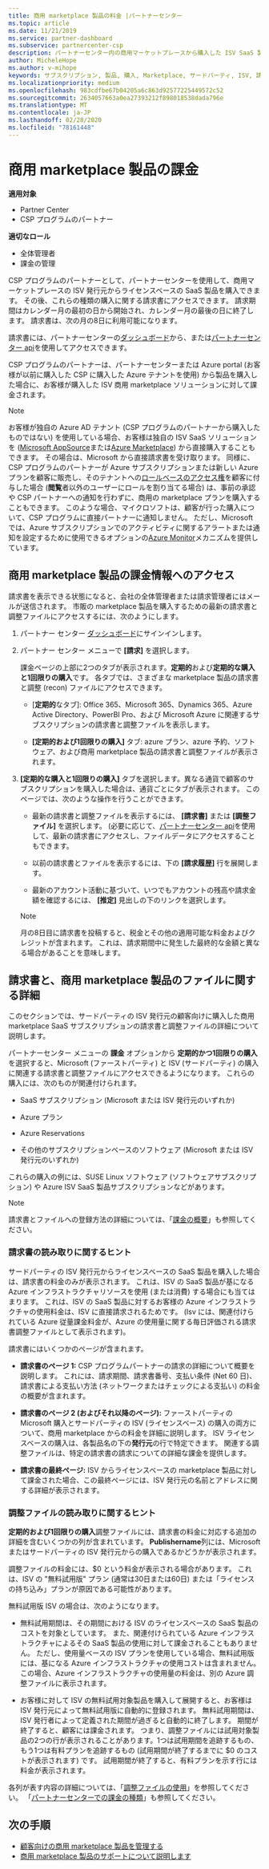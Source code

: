 ```yaml
---
title: 商用 marketplace 製品の料金 |パートナーセンター
ms.topic: article
ms.date: 11/21/2019
ms.service: partner-dashboard
ms.subservice: partnercenter-csp
description: パートナーセンター内の商用マーケットプレースから購入した ISV SaaS 製品またはサブスクリプションの課金のしくみについて説明します。
author: MicheleHope
ms.author: v-mihope
keywords: サブスクリプション, 製品, 購入, Marketplace, サードパーティ, ISV, 請求, 請求書, 調整, 偵察ファイル
ms.localizationpriority: medium
ms.openlocfilehash: 983cdfbe67b04205a6c863d92577225449572c52
ms.sourcegitcommit: 2634057663a0ea27393212f898018538dada796e
ms.translationtype: MT
ms.contentlocale: ja-JP
ms.lasthandoff: 02/28/2020
ms.locfileid: "78161448"
---
```

# <a name="billing-for-commercial-marketplace-products"></a>商用 marketplace 製品の課金

**適用対象**

- Partner Center
- CSP プログラムのパートナー

**適切なロール**

- 全体管理者
- 課金の管理

CSP プログラムのパートナーとして、パートナーセンターを使用して、商用マーケットプレースの ISV 発行元からライセンスベースの SaaS 製品を購入できます。 その後、これらの種類の購入に関する請求書にアクセスできます。 請求期間はカレンダー月の最初の日から開始され、カレンダー月の最後の日に終了します。 請求書は、次の月の8日に利用可能になります。

請求書には、パートナーセンターの[ダッシュボード](https://partner.microsoft.com/dashboard/)から、または[パートナーセンター api](https://docs.microsoft.com/partner-center/develop/)を使用してアクセスできます。

CSP プログラムのパートナーは、パートナーセンターまたは Azure portal (お客様が以前に購入した CSP に購入した Azure テナントを使用) から製品を購入した場合に、お客様が購入した ISV 商用 marketplace ソリューションに対して課金されます。

>[!NOTE]
>お客様が独自の Azure AD テナント (CSP プログラムのパートナーから購入したものではない) を使用している場合、お客様は独自の ISV SaaS ソリューションを ([Microsoft AppSource](https://appsource.microsoft.com/)または[Azure Marketplace](https://azuremarketplace.microsoft.com/)) から直接購入することもできます。 その場合は、Microsoft から直接請求書を受け取ります。 同様に、CSP プログラムのパートナーが Azure サブスクリプションまたは新しい Azure プランを顧客に販売し、そのテナントへの[ロールベースのアクセス権](https://docs.microsoft.com/azure/role-based-access-control/built-in-roles)を顧客に付与した場合 (**閲覧**者以外のユーザーにロールを割り当てる場合) は、事前の承認や CSP パートナーへの通知を行わずに、商用の marketplace プランを購入することもできます。 このような場合、マイクロソフトは、顧客が行った購入について、CSP プログラムに直接パートナーに通知しません。 ただし、Microsoft では、Azure サブスクリプションでのアクティビティに関するアラートまたは通知を設定するために使用できるオプションの[Azure Monitor](https://docs.microsoft.com/azure/azure-monitor/platform/alerts-activity-log)メカニズムを提供しています。

## <a name="access-billing-information-for-commercial-marketplace-products"></a>商用 marketplace 製品の課金情報へのアクセス

請求書を表示できる状態になると、会社の全体管理者または請求管理者にはメールが送信されます。 市販の marketplace 製品を購入するための最新の請求書と調整ファイルにアクセスするには、次のようにします。

1. パートナー センター [ダッシュボード](https://partner.microsoft.com/dashboard/)にサインインします。

2. パートナー センター メニューで **[請求]** を選択します。 

    課金ページの上部に2つのタブが表示されます。**定期的**および**定期的な購入と1回限りの購入**です。 各タブでは、さまざまな marketplace 製品の請求書と調整 (recon) ファイルにアクセスできます。

    - [**定期的**なタブ]: Office 365、Microsoft 365、Dynamics 365、Azure Active Directory、PowerBI Pro、および Microsoft Azure に関連するサブスクリプションの請求書と調整ファイルを表示します。

    - **[定期的および1回限りの購入]** タブ: azure プラン、azure 予約、ソフトウェア、および商用 marketplace 製品の請求書と調整ファイルが表示されます。
  
3. **[定期的な購入と1回限りの購入]** タブを選択します。異なる通貨で顧客のサブスクリプションを購入した場合は、通貨ごとにタブが表示されます。 このページでは、次のような操作を行うことができます。

    - 最新の請求書と調整ファイルを表示するには、 **[請求書]** または **[調整ファイル]** を選択します。 (必要に応じて、[パートナーセンター api](https://docs.microsoft.com/partner-center/develop/)を使用して、最新の請求書にアクセスし、ファイルデータにアクセスすることもできます。

    - 以前の請求書とファイルを表示するには、下の **[請求履歴]** 行を展開します。

    - 最新のアカウント活動に基づいて、いつでもアカウントの残高や請求金額を確認するには、 **[推定]** 見出しの下のリンクを選択します。  

    >[!NOTE]
    > 月の8日目に請求書を投稿すると、税金とその他の適用可能な料金およびクレジットが含まれます。 これは、請求期間中に発生した最終的な金額と異なる場合があることを意味します。

## <a name="more-about-invoices-and-recon-files-for-commercial-marketplace-products"></a>請求書と、商用 marketplace 製品のファイルに関する詳細

このセクションでは、サードパーティの ISV 発行元の顧客向けに購入した商用 marketplace SaaS サブスクリプションの請求書と調整ファイルの詳細について説明します。

パートナーセンター メニューの **課金** オプションから **定期的かつ1回限りの購入** を選択すると、Microsoft (ファーストパーティ) と ISV (サードパーティ) の購入に関連する請求書と調整ファイルにアクセスできるようになります。 これらの購入には、次のものが関連付けられます。

- SaaS サブスクリプション (Microsoft または ISV 発行元のいずれか)

- Azure プラン

- Azure Reservations

- その他のサブスクリプションベースのソフトウェア (Microsoft または ISV 発行元のいずれか)

これらの購入の例には、SUSE Linux ソフトウェア (ソフトウェアサブスクリプション) や Azure ISV SaaS 製品サブスクリプションなどがあります。

>[!NOTE]
> 請求書とファイルへの登録方法の詳細については、「[課金の概要](billing.md)」も参照してください。

### <a name="tips-on-reading-your-invoice"></a>請求書の読み取りに関するヒント

サードパーティの ISV 発行元からライセンスベースの SaaS 製品を購入した場合は、請求書の料金のみが表示されます。 これは、ISV の SaaS 製品が基になる Azure インフラストラクチャリソースを使用 (または消費) する場合にも当てはまります。 これは、ISV の SaaS 製品に対するお客様の Azure インフラストラクチャの使用料金は、ISV に直接請求されるためです。 (Isv には、関連付けられている Azure 従量課金料金が、Azure の使用量に関する毎日評価される請求書調整ファイルとして表示されます)。

請求書にはいくつかのページが含まれます。

- **請求書のページ 1:** CSP プログラムパートナーの請求の詳細について概要を説明します。 これには、請求期間、請求書番号、支払い条件 (Net 60 日)、請求書による支払い方法 (ネットワークまたはチェックによる支払い) の料金の概要が含まれます。

- **請求書のページ 2 (およびそれ以降のページ):** ファーストパーティの Microsoft 購入とサードパーティの ISV (ライセンスベース) の購入の両方について、商用 marketplace からの料金を詳細に説明します。 ISV ライセンスベースの購入は、各製品名の下の**発行元**の行で特定できます。 関連する調整ファイルは、特定の請求書の請求についての詳細な課金を提供します。

- **請求書の最終ページ:** ISV からライセンスベースの marketplace 製品に対して課金された場合、この最終ページには、ISV 発行元の名前とアドレスに関する詳細が表示されます。

### <a name="tips-on-reading-your-reconciliation-file"></a>調整ファイルの読み取りに関するヒント

**定期的および1回限りの購入**調整ファイルには、請求書の料金に対応する追加の詳細を含むいくつかの列が含まれています。 **Publishername**列には、Microsoft またはサードパーティの ISV 発行元からの購入であるかどうかが表示されます。

調整ファイルの料金には、$0 という料金が表示される場合があります。 これは、ISV の "無料試用版" プラン (通常は30日または60日) または「ライセンスの持ち込み」プランが原因である可能性があります。

無料試用版 ISV の場合は、次のようになります。

- 無料試用期間は、その期間における ISV のライセンスベースの SaaS 製品のコストを対象としています。 また、関連付けられている Azure インフラストラクチャによるその SaaS 製品の使用に対して課金されることもありません。  ただし、使用量ベースの ISV プランを使用している場合、無料試用版には、基になる Azure インフラストラクチャの使用コストは含まれません。 この場合、Azure インフラストラクチャの使用量の料金は、別の Azure 調整ファイルに表示されます。

- お客様に対して ISV の無料試用対象製品を購入して展開すると、お客様は ISV 発行元によって無料試用版に自動的に登録されます。 無料試用期間は、ISV 発行者によって定義された期間が過ぎると自動的に終了します。 期間が終了すると、顧客には課金されます。 つまり、調整ファイルには試用対象製品の2つの行が表示されることがあります。1つは試用期間を追跡するもの、もう1つは有料プランを追跡するもの (試用期間が終了するまでに $0 のコストが表示されます) です。 試用期間が終了すると、有料プランを示す行には料金が表示されます。 

各列が表す内容の詳細については、「[調整ファイルの使用](use-the-reconciliation-files.md)」を参照してください。 「[パートナーセンターでの課金の種類](billing-different-types.md)」も参照してください。

## <a name="next-steps"></a>次の手順

- [顧客向けの商用 marketplace 製品を管理する](csp-commercial-marketplace-manage.md)
- [商用 marketplace 製品のサポートについて説明します](csp-commercial-marketplace-support.md)
